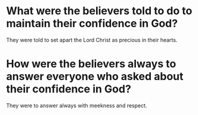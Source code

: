 # What were the believers told to do to maintain their confidence in God?

They were told to set apart the Lord Christ as precious in their hearts.

# How were the believers always to answer everyone who asked about their confidence in God?

They were to answer always with meekness and respect.
